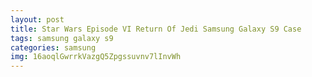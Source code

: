 ```yaml
---
layout: post
title: Star Wars Episode VI Return Of Jedi Samsung Galaxy S9 Case
tags: samsung galaxy s9
categories: samsung
img: 16aoqlGwrrkVazgQ5Zpgssuvnv7lInvWh
---
```

